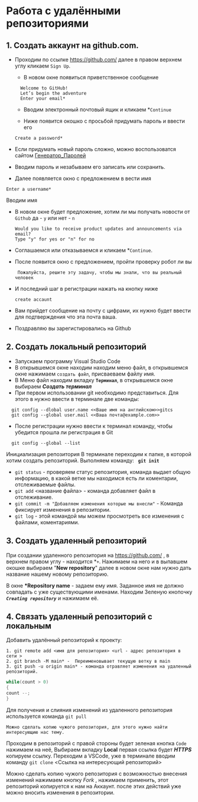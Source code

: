  # **Работа с удалёнными репозиториями**
## 1. Создать аккаунт на github.com.
  - Проходим по ссылке https://github.com/ далее в правом верхнем углу кликаем `Sign Up`.
    
    - В новом окне появиться приветственное сообщение
    ```  
      Welcome to GitHub!
      Let’s begin the adventure
      Enter your email* 
      ```
     - Вводим электронный почтовый ящик и кликаем *`Continue`
    
     - Ниже появится окошко с просьбой придумать пароль и ввести его
    ```
    Create a password*
    ```
   - Если придумать новый пароль сложно, можно воспользоватся сайтом [Генератор_Паролей](http://www.onlinepasswordgenerator.ru/)
   - Вводим пароль и незабываем его записать или сохранить.
   
   - Далее появляется  окно с предложением в вести имя 
   ```
   Enter a username*
   ```
 Вводим имя

   - В новом окне будет предложение, хотим ли мы получать новости от `Github`   да - `y` или нет - `n`
  
     ```
     Would you like to receive product updates and announcements via email?
     Type "y" for yes or "n" for no
     ```
 - Соглашаемся или отказываемся  и кликаем *`Continue`.
    
 - После появится  окно с предложением, пройти проверку робот ли вы
    
    ```
     Пожалуйста‚ решите эту задачу‚ чтобы мы знали‚ что вы реальный человек
    ```
 - И последний шаг в регистрации нажать на кнопку ниже 
    ```
    create accaunt
    ```
 - Вам прийдет сообщение на почту с цифрами, их нужно будет ввести для подтверждения   что эта почта ваша.
    
- Поздравляю вы зарегистировались на Github 

## 2.  Создать локальный репозиторий
   - Запускаем программу Visual Studio Code
   - В открывшемся окне находим находим меню файл, в открывшемся окне  нажимаем `создать файл`, присваеваем файлу имя.
   - В Меню файл находим вкладку **`Терминал`**, в открывшемся окне выбираем ***Создать терминал***
   - При первом использовании git необходимо представиться. Для этого в нужно ввести в терминале две команды:
  ```
    git config --dlobal user.name <<Ваше имя на английском>>gitcs
    git config --global user.mail <<Ваша почта@example.com>>
  ```
   - После  регистрации нужно ввести к терминал команду, чтобы убедится прошла ли регистрация в Git
    
 ```     
   git config --global --list
 ```


Инициализация репозитория
    В терминале переходим к папке, в которой хотим создать репозиторий. Выполняем команду: **` git init`**

    
    
    
  - `git status` - проверяем статус репозитория, команда выдает общую информацию, в какой ветке мы находимся есть ли коментарии, отслеживаемые файлы.
  - `git add` <название файла> - команда добавляет файл в отслеживание.
  - `git commit -m "Добавляем изменения которые мы внесли"` - Команда фиксирует изменения в репозитории.
  - `git log` - этой командой мы можем просмотреть все изменения с файлами, коментариями.
 
## 3. Создать удаленный репозиторий

При создании удаленного репозитория на https://github.com/ , в верхнем правом углу - находится *`+`. Нажимаем на него и в выпавшем окошке выбираем "**New repository**" далее в новом окне нам нужно дать название нашему новому репозиторию.

В окне **\*Repository name** - задаем ему имя. Заданное имя не должно совпадать с уже существующими именами.
    Находим Зеленую кнопочку ***`Creating repository`*** и нажимаем её. 
    
## 4. Связать удаленный репозиторий с локальным
Добавить удалённый репозиторий к проекту:
   ```
   1. git remote add <имя для репозитория> <url - адрес репозитория в сети >
   2. git branch -M main* -  Переименовывает текущую ветку в main
   3. git push -u origin main* - команда отравляет изменения на удаленный репозиторий. 
   ```
  ```C#
  while(count > 0)
{
count --;
}
```
Для получения и слияния изменений из удаленного репозитория используется команда `git pull`
  


    Можно сделать копию чужого репозитория, для этого нужно найти интересующию нас тему.
 
 Проходим в репозиторий с правой стороны будет зеленая кнопка `Code` нажимаем на неё, Выбираем вкладку **Local**  первая ссылка будет ***HTTPS*** копируем ссылку.
 Переходим а VSCode, уже в терминале вводим команду `git clone` <Ссылка на интересующий репозиторий> 

 Можно сделать копию чужого репозитория с возможностью внесения изменений нажимаем кнопку *Fork* , нажимаем применить, этот репозиторий копируется к нам на Аккаунт.
  после этих действий уже можно вносить изменения в репозитории.